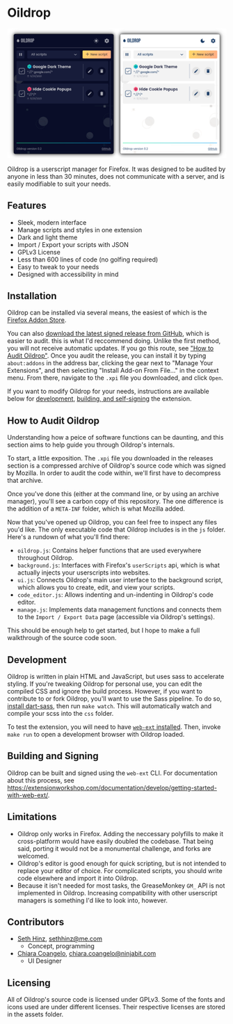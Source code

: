 # Oildrop

<img src="https://raw.githubusercontent.com/shinzlet/oildrop/media/oildrop-hero.png" alt="An image showing Oildrop in light and dark mode. Several scripts are listed in its overview panel.">

Oildrop is a userscript manager for Firefox. It was designed to be audited by anyone in less than
30 minutes, does not communicate with a server, and is easily modifiable to suit your needs.

## Features
- Sleek, modern interface
- Manage scripts and styles in one extension
- Dark and light theme
- Import / Export your scripts with JSON
- GPLv3 License
- Less than 600 lines of code (no golfing required)
- Easy to tweak to your needs
- Designed with accessibility in mind

## Installation
Oildrop can be installed via several means, the easiest of which is the
[Firefox Addon Store](https://addons.mozilla.org/en-CA/firefox/addon/oildrop/).

You can also [download the latest signed release from GitHub](https://github.com/shinzlet/oildrop/releases),
which is easier to audit. this is what I'd reccommend doing. Unlike the first
method, you will not receive automatic updates. If you go this route, see
["How to Audit Oildrop"](#how-to-audit-oildrop). Once you audit the release,
you can install it by typing `about:addons` in the address bar, clicking the
gear next to "Manage Your Extensions", and then selecting "Install Add-on From
File..." in the context menu. From there, navigate to the `.xpi` file you
downloaded, and click `Open`.

If you want to modify Oildrop for your needs, instructions are available below for
[development](#development), [building, and self-signing](#building-and-signing) the
extension.

## How to Audit Oildrop
Understanding how a peice of software functions can be daunting, and this section aims
to help guide you through Oildrop's internals.

To start, a little exposition. The `.xpi` file you downloaded in the releases
section is a compressed archive of Oildrop's source code which was signed by Mozilla.
In order to audit the code within, we'll first have to decompress that archive.

Once you've done this (either at the command line, or by using an archive manager),
you'll see a carbon copy of this repository. The one difference is the addition of
a `META-INF` folder, which is what Mozilla added.

Now that you've opened up Oildrop, you can feel free to inspect any files you'd like.
The only executable code that Oildrop includes is in the `js` folder. Here's a rundown
of what you'll find there:

- `oildrop.js`: Contains helper functions that are used everywhere throughout Oildrop.
- `background.js`: Interfaces with Firefox's `userScripts` api, which is what actually injects your userscripts into websites.
- `ui.js`: Connects Oildrop's main user interface to the background script, which allows you to create, edit, and view your scripts.
- `code_editor.js`: Allows indenting and un-indenting in Oildrop's code editor.
- `manage.js`: Implements data management functions and connects them to the `Import / Export Data` page (accessible via Oildrop's settings).

This should be enough help to get started, but I hope to make a full walkthrough
of the source code soon.

## Development
Oildrop is written in plain HTML and JavaScript, but uses sass to accelerate styling.
If you're tweaking Oildrop for personal use, you can edit the compiled CSS and ignore
the build process. However, if you want to contribute to or fork Oildrop, you'll want
to use the Sass pipeline. To do so, [install dart-sass](https://sass-lang.com/install),
then run `make watch`. This will automatically watch and compile your scss into the `css` folder.

To test the extension, you will need to have [`web-ext`
installed](https://extensionworkshop.com/documentation/develop/getting-started-with-web-ext/).
Then, invoke `make run` to open a development browser with Oildrop loaded.

## Building and Signing
Oildrop can be built and signed using the `web-ext` CLI. For documentation about this process,
see https://extensionworkshop.com/documentation/develop/getting-started-with-web-ext/.

## Limitations
- Oildrop only works in Firefox. Adding the neccessary polyfills to make it cross-platform would have easily doubled the codebase. That being said, porting it would not be a monumental challenge, and forks are welcomed.
- Oildrop's editor is good enough for quick scripting, but is not intended to replace your editor of choice. For complicated scripts, you should write code elsewhere and import it into Oildrop.
- Because it isn't needed for most tasks, the GreaseMonkey `GM_` API is not implemented in Oildrop. Increasing compatibility with other userscript managers is something I'd like to look into, however.

## Contributors
- [Seth Hinz](https://github.com/shinzlet), [sethhinz@me.com](mailto:sethhinz@me.com)
    + Concept, programming
- [Chiara Coangelo](https://dribbble.com/ChiaraColangelo), [chiara.coangelo@ninjabit.com](mailto:chiara.coangelo@ninjabit.com)
    + UI Designer

## Licensing
All of Oildrop's source code is licensed under GPLv3. Some of the fonts and
icons used are under different licenses.  Their respective licenses are stored
in the assets folder.
